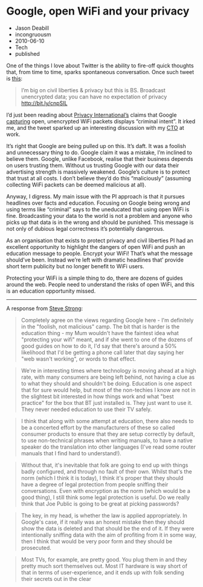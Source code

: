 # Google, open WiFi and your privacy
- Jason Deabill
- incongruousm
- 2010-06-10
- Tech
- published

One of the things I love about Twitter is the ability to fire-off quick thoughts that, from time to time, sparks spontaneous conversation. Once such tweet is [this](http://twitter.com/incongruousm/status/15838597078):

> I’m big on civil liberties & privacy but this is BS. Broadcast unencrypted data; you can have no expectation of privacy http://bit.ly/cnpSIL

I’d just been reading about [Privacy International’s](http://www.privacyinternational.org/) claims that Google [capturing](http://bit.ly/aOyj98) open, unencrypted WiFi packets displays “criminal intent”. It irked me, and the tweet sparked up an interesting discussion with my [CTO](https://twitter.com/srstrong) at work.

It’s right that Google are being pulled up on this. It’s daft. It was a foolish and unnecessary thing to do. Google claim it was a mistake, I’m inclined to believe them. Google, unlike Facebook, realise that their business depends on users trusting them. Without us trusting Google with our data their advertising strength is massively weakened. Google’s culture is to protect that trust at all costs. I don’t believe they’d do this “maliciously” (assuming collecting WiFi packets can be deemed malicious at all).

Anyway, I digress. My main issue with the PI approach is that it pursues headlines over facts and education. Focusing on Google being wrong and using terms like “criminal” says to the uneducated that using open WiFi is fine. Broadcasting your data to the world is not a problem and anyone who picks up that data is in the wrong and should be punished. This message is not only of dubious legal correctness it’s potentially dangerous.

As an organisation that exists to protect privacy and civil liberties PI had an excellent opportunity to highlight the dangers of open WiFi and push an education message to people. Encrypt your WiFi! That’s what the message should’ve been. Instead we’re left with dramatic headlines that’ provide short term publicity but no longer benefit to WiFi users.

Protecting your WiFi is a simple thing to do, there are dozens of guides around the web. People need to understand the risks of open WiFi, and this is an education opportunity missed.

---
A response from [Steve Strong](https://twitter.com/srstrong):

>Completely agree on the views regarding Google here - I'm definitely in the "foolish, not malicious" camp. The bit that is harder is the education thing - my Mum wouldn't have the faintest idea what "protecting your wifi" meant, and if she went to one of the dozens of good guides on how to do it, I'd say that there's around a 50% likelihood that I'd be getting a phone call later that day saying her "web wasn't working", or words to that effect.

>We're in interesting times where technology is moving ahead at a high rate, with many consumers are being left behind, not having a clue as to what they should and shouldn't be doing. Education is one aspect that for sure would help, but most of the non-techies I know are not in the slightest bit interested in how things work and what "best practice" for the box that BT just installed is. They just want to use it. They never needed education to use their TV safely.

>I think that along with some attempt at education, there also needs to be a concerted effort by the manufacturers of these so called consumer products to ensure that they are setup correctly by default, to use non-technical phrases when writing manuals, to have a native speaker do the translation into other languages (I've read some router manuals that I find hard to understand!).

>Without that, it's inevitable that folk are going to end up with things badly configured, and through no fault of their own. Whilst that's the norm (which I think it is today), I think it's proper that they should have a degree of legal protection from people sniffing their conversations. Even with encryption as the norm (which would be a good thing), I still think some legal protection is useful. Do we really think that Joe Public is going to be great at picking passwords?

>The key, in my head, is whether the law is applied appropriately. In Google's case, if it really was an honest mistake then they should show the data is deleted and that should be the end of it. If they were intentionally sniffing data with the aim of profiting from it in some way, then I think that would be very poor form and they should be prosecuted.

>Most TVs, for example, are pretty good. You plug them in and they pretty much sort themselves out. Most IT hardware is way short of that in terms of user-experience, and it ends up with folk sending their secrets out in the clear